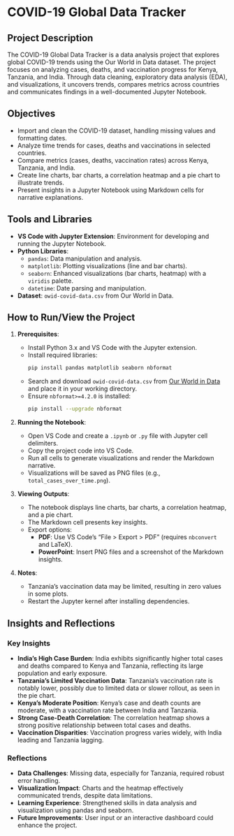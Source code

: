 # COVID-19 Global Data Tracker

## Project Description
The COVID-19 Global Data Tracker is a data analysis project that explores global COVID-19 trends using the Our World in Data dataset. The project focuses on analyzing cases, deaths, and vaccination progress for Kenya, Tanzania, and India. Through data cleaning, exploratory data analysis (EDA), and visualizations, it uncovers trends, compares metrics across countries and communicates findings in a well-documented Jupyter Notebook.

## Objectives
- Import and clean the COVID-19 dataset, handling missing values and formatting dates.
- Analyze time trends for cases, deaths and vaccinations in selected countries.
- Compare metrics (cases, deaths, vaccination rates) across Kenya, Tanzania, and India.
- Create line charts, bar charts, a correlation heatmap and a pie chart to illustrate trends.
- Present insights in a Jupyter Notebook using Markdown cells for narrative explanations.

## Tools and Libraries
- **VS Code with Jupyter Extension**: Environment for developing and running the Jupyter Notebook.
- **Python Libraries**:
  - `pandas`: Data manipulation and analysis.
  - `matplotlib`: Plotting visualizations (line and bar charts).
  - `seaborn`: Enhanced visualizations (bar charts, heatmap) with a `viridis` palette.
  - `datetime`: Date parsing and manipulation.
- **Dataset**: `owid-covid-data.csv` from Our World in Data.

## How to Run/View the Project
1. **Prerequisites**:
   - Install Python 3.x and VS Code with the Jupyter extension.
   - Install required libraries:
     ```bash
     pip install pandas matplotlib seaborn nbformat
     ```
   - Search and download `owid-covid-data.csv` from [Our World in Data](https://www.kaggle.com/datasets) and place it in your working directory.
   - Ensure `nbformat>=4.2.0` is installed:
     ```bash
     pip install --upgrade nbformat
     ```

2. **Running the Notebook**:
   - Open VS Code and create a `.ipynb` or `.py` file with Jupyter cell delimiters.
   - Copy the project code into VS Code.
   - Run all cells to generate visualizations and render the Markdown narrative.
   - Visualizations will be saved as PNG files (e.g., `total_cases_over_time.png`).

3. **Viewing Outputs**:
   - The notebook displays line charts, bar charts, a correlation heatmap, and a pie chart.
   - The Markdown cell presents key insights.
   - Export options:
     - **PDF**: Use VS Code’s “File > Export > PDF” (requires `nbconvert` and LaTeX).
     - **PowerPoint**: Insert PNG files and a screenshot of the Markdown insights.

4. **Notes**:
   - Tanzania’s vaccination data may be limited, resulting in zero values in some plots.
   - Restart the Jupyter kernel after installing dependencies.

## Insights and Reflections
### Key Insights
- **India’s High Case Burden**: India exhibits significantly higher total cases and deaths compared to Kenya and Tanzania, reflecting its large population and early exposure.
- **Tanzania’s Limited Vaccination Data**: Tanzania’s vaccination rate is notably lower, possibly due to limited data or slower rollout, as seen in the pie chart.
- **Kenya’s Moderate Position**: Kenya’s case and death counts are moderate, with a vaccination rate between India and Tanzania.
- **Strong Case-Death Correlation**: The correlation heatmap shows a strong positive relationship between total cases and deaths.
- **Vaccination Disparities**: Vaccination progress varies widely, with India leading and Tanzania lagging.

### Reflections
- **Data Challenges**: Missing data, especially for Tanzania, required robust error handling.
- **Visualization Impact**: Charts and the heatmap effectively communicated trends, despite data limitations.
- **Learning Experience**: Strengthened skills in data analysis and visualization using pandas and seaborn.
- **Future Improvements**: User input or an interactive dashboard could enhance the project.

